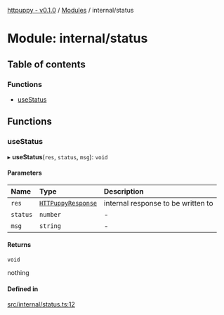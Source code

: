 [httpuppy - v0.1.0](../README.md) / [Modules](../modules.md) / internal/status

# Module: internal/status

## Table of contents

### Functions

- [useStatus](internal_status.md#usestatus)

## Functions

### useStatus

▸ **useStatus**(`res`, `status`, `msg`): `void`

#### Parameters

| Name | Type | Description |
| :------ | :------ | :------ |
| `res` | [`HTTPuppyResponse`](../interfaces/types_server.HTTPuppyResponse.md) | internal response to be written to |
| `status` | `number` | - |
| `msg` | `string` | - |

#### Returns

`void`

nothing

#### Defined in

[src/internal/status.ts:12](https://github.com/abschill/httpuppy/blob/a85d5bb/src/internal/status.ts#L12)
